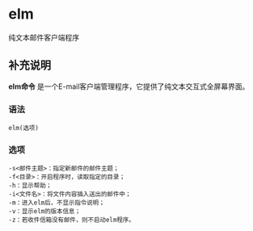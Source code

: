 elm
===

纯文本邮件客户端程序

## 补充说明

**elm命令** 是一个E-mail客户端管理程序，它提供了纯文本交互式全屏幕界面。

###  语法

```
elm(选项)
```

###  选项

```
-s<邮件主题>：指定新邮件的邮件主题；
-f<目录>：开启程序时，读取指定的目录；
-h：显示帮助；
-i<文件名>：将文件内容插入送出的邮件中；
-m：进入elm后，不显示指令说明；
-v：显示elm的版本信息；
-z：若收件信箱没有邮件，则不启动elm程序。
```


